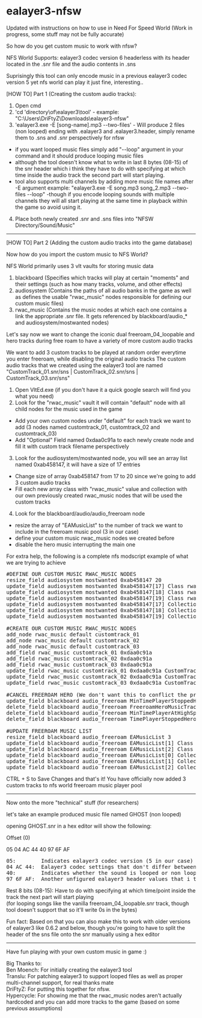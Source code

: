 # ealayer3-nfsw
Updated with instructions on how to use in Need For Speed World (Work in progress, some stuff may not be fully accurate)

So how do you get custom music to work with nfsw?

NFS World Supports: ealayer3 codec version 6 headerless with its header located in the .snr file and the audio contents in .sns

Suprisingly this tool can only encode music in a previous ealayer3 codec version 5 yet nfs world can play it just fine, interesting..

[HOW TO] Part 1 (Creating the custom audio tracks):
1) Open cmd
2) 'cd 'directory\of\ealayer3\tool' - example: "C:\Users\DriFtyZ\Downloads\ealayer3-nfsw"
3) 'ealayer3.exe -E [song-name].mp3 --two-files' - Will produce 2 files (non looped) ending with .ealayer3 and .ealayer3.header, simply rename them to .sns and .snr perspectively for nfsw 
- if you want looped music files simply add "--loop" argument in your command and it should produce looping music files 
- although the tool doesn't know what to write in last 8 bytes (08-15) of the snr header which i think they have to do with specifying at which time inside the audio track the second part will start playing.
- tool also supports multi channels by adding more music file names after -E argument example: "ealayer3.exe -E song.mp3 song_2.mp3 --two-files --loop"
-though if you encode looping sounds with multiple channels they will all start playing at the same time in playback within the game so avoid using it.
4) Place both newly created .snr and .sns files into "NFSW Directory/Sound/Music"

----------------------------------------------------------------------------

[HOW TO] Part 2 (Adding the custom audio tracks into the game database)

Now how do you import the custom music to NFS World?

NFS World primarily uses 3 vlt vaults for storing music data

1) blackboard (Specifies which tracks will play at certain "moments" and their settings (such as how many tracks, volume, and other effects)
2) audiosystem (Contains the paths of all audio banks in the game as well as defines the usable "rwac_music" nodes responsible for defining our custom music files)
3) rwac_music (Contains the music nodes at which each one contains a link the appropriate .snr file. It gets referenced by blackboard/audio_* and audiosystem/mostwanted nodes)

Let's say now we want to change the iconic dual freeroam_04_loopable and hero tracks during free roam to have a variety of more custom audio tracks

We want to add 3 custom tracks to be played at random order everytime you enter freeroam, while disabling the original audio tracks
The custom audio tracks that we created using the ealayer3 tool are named "CustomTrack_01.snr/sns | CustomTrack_02.snr/sns | CustomTrack_03.snr/sns" 

1) Open VltEd.exe (if you don't have it a quick google search will find you what you need)
2) Look for the "rwac_music" vault
it will contain "default" node with all child nodes for the music used in the game
- Add your own custom nodes under "default" for each track we want to add (3 nodes named customtrack_01, customtrack_02 and customtrack_03)
- Add "Optional" Field named 0xdaa0c91a to each newly create node and fill it with custom track filename perspectively
3) Look for the audiosystem/mostwanted node, you will see an array list named 0xab458147, it will have a size of 17 entries
- Change size of array 0xab458147 from 17 to 20 since we're going to add 3 custom audio tracks
- Fill each new array class with "rwac_music" value and collection with our own previously created rwac_music nodes that will be used the custom tracks
4) Look for the blackboard/audio/audio_freeroam node 
- resize the array of "EAMusicList" to the number of track we want to include in the freeroam music pool (3 in our case)
- define your custom music rwac_music nodes we created before
- disable the hero music interrupting the main one

For extra help, the following is a complete nfs modscript example of what we are trying to achieve
<pre>
#DEFINE OUR CUSTOM MUSIC RWAC_MUSIC NODES
resize_field audiosystem mostwanted 0xab458147 20
update_field audiosystem mostwanted 0xab458147[17] Class rwac_music
update_field audiosystem mostwanted 0xab458147[18] Class rwac_music
update_field audiosystem mostwanted 0xab458147[19] Class rwac_music
update_field audiosystem mostwanted 0xab458147[17] Collection customtrack_01
update_field audiosystem mostwanted 0xab458147[18] Collection customtrack_02
update_field audiosystem mostwanted 0xab458147[19] Collection customtrack_03

#CREATE OUR CUSTOM MUSIC RWAC_MUSIC NODES
add_node rwac_music default customtrack_01
add_node rwac_music default customtrack_02
add_node rwac_music default customtrack_03
add_field rwac_music customtrack_01 0xdaa0c91a
add_field rwac_music customtrack_02 0xdaa0c91a
add_field rwac_music customtrack_03 0xdaa0c91a
update_field rwac_music customtrack_01 0xdaa0c91a CustomTrack_01.snr
update_field rwac_music customtrack_02 0xdaa0c91a CustomTrack_02.snr
update_field rwac_music customtrack_03 0xdaa0c91a CustomTrack_03.snr

#CANCEL FREEROAM HERO (We don't want this to conflict the previous track that will be most likely still playing)
update_field blackboard audio_freeroam MinTimePlayerStoppedHeroTrack 0
delete_field blackboard audio_freeroam FreeroamHeroMusicTrack
delete_field blackboard audio_freeroam MinTimePlayerAtHighSpeed
delete_field blackboard audio_freeroam TimePlayerStoppedHeroTrackThreshold

#UPDATE FREEROAM MUSIC LIST
resize_field blackboard audio_freeroam EAMusicList 3
update_field blackboard audio_freeroam EAMusicList[1] Class rwac_music
update_field blackboard audio_freeroam EAMusicList[2] Class rwac_music
update_field blackboard audio_freeroam EAMusicList[0] Collection customtrack_01
update_field blackboard audio_freeroam EAMusicList[1] Collection customtrack_02
update_field blackboard audio_freeroam EAMusicList[2] Collection customtrack_03
</pre>
CTRL + S to Save Changes and that's it! You have officially now added 3 custom tracks to nfs world freeroam music player pool

----------------------------------------------------------------------------
Now onto the more "technical" stuff  (for researchers)

let's take an example produced music file named GHOST (non looped)

opening GHOST.snr in a hex editor will show the following:

Offset (0)

05 04 AC 44 40 97 6F AF

<pre>
05:        Indicates ealayer3 codec version (5 in our case) 
04 AC 44:  Ealayer3 codec settings that don't differ between any of the audio tracks (Unknown) 
40:        Indicates whether the sound is looped or non looped (40 non looping, 60 for looping) 
97 6F AF:  Another unfigured ealayer3 header values that i think the have to do with the length of the track and the number of uncompressed samples within the track
</pre>
Rest 8 bits (08-15): Have to do with specifying at which time/point inside the track the next part will start playing \
(for looping songs like the vanilla freeroam_04_loopable.snr track, though tool doesn't support that so it'll write 0s in the bytes)


Fun fact: Based on that you can also make this to work with older versions of ealayer3 like 0.6.2 and below, though you're going to have to split the header of the sns file onto the snr manually using a hex editor

----------------------------------------------------------------------------

Have fun playing with your own custom music in game :)

Big Thanks to: \
Ben Moench: For initially creating the ealayer3 tool \
Translu:    For patching ealayer3 to support looped files as well as proper multi-channel support, for real thanks mate \
DriFtyZ:	  For putting this together for nfsw.\
Hypercycle: For showing me that the rwac_music nodes aren't actually hardcoded and you can add more tracks to the game (based on some previous assumptions)
